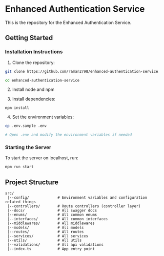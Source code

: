 # Enhanced Authentication Service

This is the repository for the Enhanced Authentication Service.

## Getting Started

### Installation Instructions

1. Clone the repository:

```bash
git clone https://github.com/raman2798/enhanced-authentication-service.git

cd enhanced-authentication-service
```

2. Install node and npm

3. Install dependencies:

```
npm install
```

4. Set the environment variables:

```bash
cp .env.sample .env

# Open .env and modify the environment variables if needed
```

### Starting the Server

To start the server on localhost, run:

```bash
npm run start
```

## Project Structure

```
src/
 |--config/             # Environment variables and configuration related things
 |--controllers/        # Route controllers (controller layer)
 |--docs/               # All swagger docs
 |--enums/              # All common enums
 |--interfaces/         # All common interfaces
 |--middlewares/        # All middlewares
 |--models/             # All models
 |--routes/             # All routes
 |--services/           # All services
 |--utils/              # All utils
 |--validations/        # All api validations
 |--index.ts            # App entry point
```
